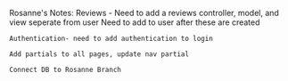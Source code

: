 Rosanne's Notes:
    Reviews - Need to add a reviews controller, model, and view seperate from user
         Need to add to user after these are created

    Authentication- need to add authentication to login

    Add partials to all pages, update nav partial

    Connect DB to Rosanne Branch

